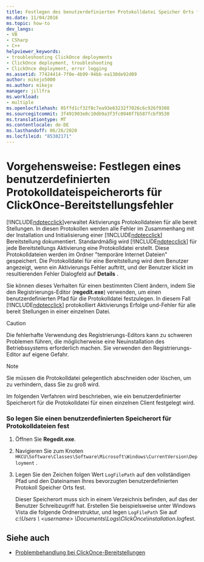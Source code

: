 ```yaml
---
title: Festlegen des benutzerdefinierten Protokolldatei Speicher Orts für ClickOnce-Bereitstellungs Fehler
ms.date: 11/04/2016
ms.topic: how-to
dev_langs:
- VB
- CSharp
- C++
helpviewer_keywords:
- troubleshooting ClickOnce deployments
- ClickOnce deployment, troubleshooting
- ClickOnce deployment, error logging
ms.assetid: 77424414-7f0e-4b99-94bb-ea130de92d09
author: mikejo5000
ms.author: mikejo
manager: jillfra
ms.workload:
- multiple
ms.openlocfilehash: 05ffd1cf32f8c7ea93e63232f7026c6c926f9308
ms.sourcegitcommit: 3f491903e0c10db9a3f3fc0940f7b587fcbf9530
ms.translationtype: MT
ms.contentlocale: de-DE
ms.lasthandoff: 06/26/2020
ms.locfileid: "85382171"
---
```

# <a name="how-to-set-a-custom-log-file-location-for-clickonce-deployment-errors"></a>Vorgehensweise: Festlegen eines benutzerdefinierten Protokolldateispeicherorts für ClickOnce-Bereitstellungsfehler
[!INCLUDE[ndptecclick](../deployment/includes/ndptecclick_md.md)]verwaltet Aktivierungs Protokolldateien für alle bereit Stellungen. In diesen Protokollen werden alle Fehler im Zusammenhang mit der Installation und Initialisierung einer [!INCLUDE[ndptecclick](../deployment/includes/ndptecclick_md.md)] Bereitstellung dokumentiert. Standardmäßig wird [!INCLUDE[ndptecclick](../deployment/includes/ndptecclick_md.md)] für jede Bereitstellungs Aktivierung eine Protokolldatei erstellt. Diese Protokolldateien werden im Ordner "temporäre Internet Dateien" gespeichert. Die Protokolldatei für eine Bereitstellung wird dem Benutzer angezeigt, wenn ein Aktivierungs Fehler auftritt, und der Benutzer klickt im resultierenden Fehler Dialogfeld auf **Details** .

 Sie können dieses Verhalten für einen bestimmten Client ändern, indem Sie den Registrierungs-Editor (**regedit.exe**) verwenden, um einen benutzerdefinierten Pfad für die Protokolldatei festzulegen. In diesem Fall [!INCLUDE[ndptecclick](../deployment/includes/ndptecclick_md.md)] protokolliert Aktivierungs Erfolge und-Fehler für alle bereit Stellungen in einer einzelnen Datei.

> [!CAUTION]
> Die fehlerhafte Verwendung des Registrierungs-Editors kann zu schweren Problemen führen, die möglicherweise eine Neuinstallation des Betriebssystems erforderlich machen. Sie verwenden den Registrierungs-Editor auf eigene Gefahr.

> [!NOTE]
> Sie müssen die Protokolldatei gelegentlich abschneiden oder löschen, um zu verhindern, dass Sie zu groß wird.

 Im folgenden Verfahren wird beschrieben, wie ein benutzerdefinierter Speicherort für die Protokolldatei für einen einzelnen Client festgelegt wird.

### <a name="to-set-a-custom-log-file-location"></a>So legen Sie einen benutzerdefinierten Speicherort für Protokolldateien fest

1. Öffnen Sie **Regedit.exe**.

2. Navigieren Sie zum Knoten `HKCU\Software\Classes\Software\Microsoft\Windows\CurrentVersion\Deployment` .

3. Legen Sie den Zeichen folgen Wert `LogFilePath` auf den vollständigen Pfad und den Dateinamen Ihres bevorzugten benutzerdefinierten Protokoll Speicher Orts fest.

     Dieser Speicherort muss sich in einem Verzeichnis befinden, auf das der Benutzer Schreibzugriff hat. Erstellen Sie beispielsweise unter Windows Vista die folgende Ordnerstruktur, und legen `LogFilePath` Sie auf *c:\Users \\ \<username> \Documents\Logs\ClickOnce\installation.log*fest.

## <a name="see-also"></a>Siehe auch
- [Problembehandlung bei ClickOnce-Bereitstellungen](../deployment/troubleshooting-clickonce-deployments.md)